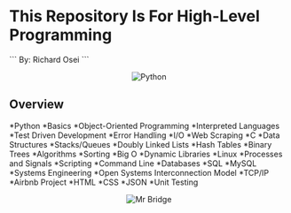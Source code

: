 <h1> This Repository Is For High-Level Programming </h1>
```
By: Richard Osei
```

<p align="center">
  <img src="https://matob.web.id/random/wp-content/uploads/sites/2/2020/05/python.jpg"
       alt="Python"
  >
</p>

<h2> Overview </h2>
*Python
*Basics
*Object-Oriented Programming
*Interpreted Languages
*Test Driven Development
*Error Handling
*I/O
*Web Scraping
*C
	*Data Structures
	*Stacks/Queues
	*Doubly Linked Lists
	*Hash Tables
	*Binary Trees
	*Algorithms
	*Sorting
	*Big O
	*Dynamic Libraries
*Linux
	*Processes and Signals
	*Scripting
	*Command Line
*Databases
	*SQL
	*MySQL
*Systems Engineering
	*Open Systems Interconnection Model
	*TCP/IP
*Airbnb Project
	*HTML
	*CSS
	*JSON
	*Unit Testing

<p align="center">
  <img src="https://jamartdesigns.files.wordpress.com/2017/05/mb_logo_white1.jpg?w=768"
       alt="Mr Bridge"
  >
</p>
